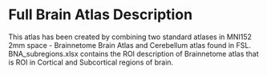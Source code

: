 # Full Brain Atlas Description

This atlas has been created by combining two standard atlases in MNI152 2mm space - Brainnetome Brain Atlas and Cerebellum atlas found in FSL.
BNA_subregions.xlsx contains the ROI description of Brainnetome atlas that is ROI in Cortical and Subcortical regions of brain.

 
